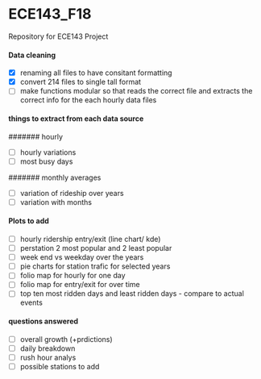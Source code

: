 # ECE143_F18
Repository for ECE143 Project

#### Data cleaning 
- [x] renaming all files to have consitant formatting
- [x] convert 214 files to single tall format
- [ ] make functions modular so that reads the correct file and extracts the correct info for the each hourly data files

#### things to extract from each data source
####### hourly
- [ ] hourly variations
- [ ] most busy days

####### monthly averages
- [ ] variation of rideship over years
- [ ] variation with months

#### Plots to add 
- [ ] hourly ridership entry/exit (line chart/ kde)
- [ ] perstation 2 most popular and 2 least popular 
- [ ] week end vs weekday over the years
- [ ] pie charts for station trafic for  selected years
- [ ] folio map for hourly for one day
- [ ] folio map for entry/exit for over time
- [ ] top ten most ridden days and least ridden days - compare to actual events

#### questions answered
- [ ] overall growth (+prdictions)
- [ ] daily breakdown 
- [ ] rush hour analys
- [ ] possible stations to add
